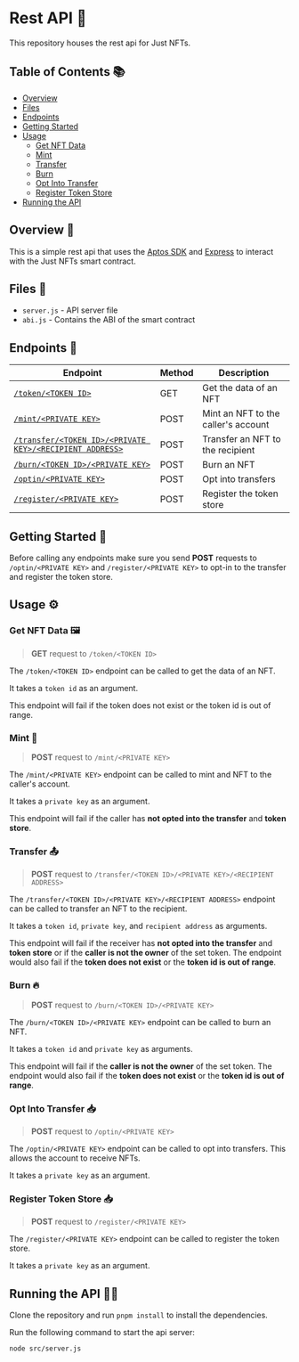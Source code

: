 # Rest API 🧞

This repository houses the rest api for Just NFTs.

## Table of Contents 📚
- [Overview](#overview-👀)
- [Files](#files-📁)
- [Endpoints](#endpoints-📡)
- [Getting Started](#getting-started-🚀)
- [Usage](#usage-⚙️)
  - [Get NFT Data](#get-nft-data-🖼️)
  - [Mint](#mint-🎨)
  - [Transfer](#transfer-📤)
  - [Burn](#burn-🔥)
  - [Opt Into Transfer](#opt-into-transfer-📥)
  - [Register Token Store](#register-token-store-📥)
- [Running the API](#running-the-api-🏃‍♂️)

## Overview 👀
This is a simple rest api that uses the [Aptos SDK](https://aptos.dev/sdks/ts-sdk/index) and [Express](https://expressjs.com/) to interact with the Just NFTs smart contract.

## Files 📁
- `server.js` - API server file
- `abi.js` - Contains the ABI of the smart contract

## Endpoints 📡
| Endpoint | Method | Description |
| --- | --- | --- |
| [`/token/<TOKEN ID>`](#get-nft-data-🖼️) | GET | Get the data of an NFT |
| [`/mint/<PRIVATE KEY>`](#mint-🎨) | POST | Mint an NFT to the caller's account |
| [`/transfer/<TOKEN ID>/<PRIVATE KEY>/<RECIPIENT ADDRESS>`](#transfer-📤) | POST | Transfer an NFT to the recipient |
| [`/burn/<TOKEN ID>/<PRIVATE KEY>`](#burn-🔥) | POST | Burn an NFT |
| [`/optin/<PRIVATE KEY>`](#opt-into-transfer-📥) | POST | Opt into transfers |
| [`/register/<PRIVATE KEY>`](#register-token-store-📥) | POST | Register the token store |

## Getting Started 🚀
Before calling any endpoints make sure you send **POST** requests to `/optin/<PRIVATE KEY>` and `/register/<PRIVATE KEY>` to opt-in to the transfer and register the token store.

## Usage ⚙️

### Get NFT Data 🖼️
> **GET** request to `/token/<TOKEN ID>`

The `/token/<TOKEN ID>` endpoint can be called to get the data of an NFT.

It takes a `token id` as an argument.

This endpoint will fail if the token does not exist or the token id is out of range.

### Mint 🎨
> **POST** request to `/mint/<PRIVATE KEY>`

The `/mint/<PRIVATE KEY>` endpoint can be called to mint and NFT to the caller's account.

It takes a `private key` as an argument.

This endpoint will fail if the caller has **not opted into the transfer** and **token store**.


### Transfer 📤
> **POST** request to `/transfer/<TOKEN ID>/<PRIVATE KEY>/<RECIPIENT ADDRESS>`

The `/transfer/<TOKEN ID>/<PRIVATE KEY>/<RECIPIENT ADDRESS>` endpoint can be called to transfer an NFT to the recipient.

It takes a `token id`, `private key`, and `recipient address` as arguments.

This endpoint will fail if the receiver has **not opted into the transfer** and **token store** or if the **caller is not the owner** of the set token. The endpoint would also fail if the **token does not exist** or the **token id is out of range**.

### Burn 🔥
> **POST** request to `/burn/<TOKEN ID>/<PRIVATE KEY>`

The `/burn/<TOKEN ID>/<PRIVATE KEY>` endpoint can be called to burn an NFT.

It takes a `token id` and `private key` as arguments.

This endpoint will fail if the **caller is not the owner** of the set token. The endpoint would also fail if the **token does not exist** or the **token id is out of range**.

### Opt Into Transfer 📥
> **POST** request to `/optin/<PRIVATE KEY>`

The `/optin/<PRIVATE KEY>` endpoint can be called to opt into transfers. This allows the account to receive NFTs.

It takes a `private key` as an argument.

### Register Token Store 📥
> **POST** request to `/register/<PRIVATE KEY>`

The `/register/<PRIVATE KEY>` endpoint can be called to register the token store.

It takes a `private key` as an argument.

## Running the API 🏃‍♂️
Clone the repository and run `pnpm install` to install the dependencies.

Run the following command to start the api server:
```bash
node src/server.js
```